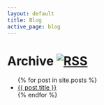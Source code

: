 ```yaml
---
layout: default
title: Blog
active_page: blog
---
```


# Archive [![RSS]({{site.url}}/img/rss.png)]({{site.url}}/blog/feed.xml)

<ul>
  {% for post in site.posts %}
    <li>
      <a href="{{site.url}}{{ post.url }}">{{ post.title }}</a>
    </li>
  {% endfor %}
</ul>

